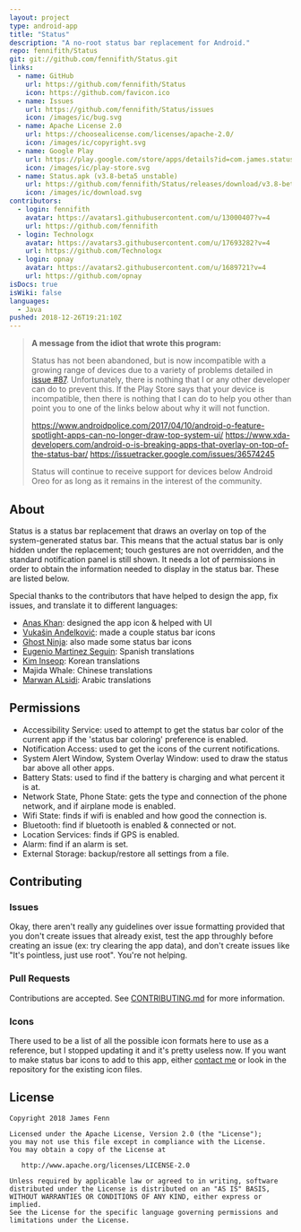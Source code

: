 ```yaml
---
layout: project
type: android-app
title: "Status"
description: "A no-root status bar replacement for Android."
repo: fennifith/Status
git: git://github.com/fennifith/Status.git
links:
  - name: GitHub
    url: https://github.com/fennifith/Status
    icon: https://github.com/favicon.ico
  - name: Issues
    url: https://github.com/fennifith/Status/issues
    icon: /images/ic/bug.svg
  - name: Apache License 2.0
    url: https://choosealicense.com/licenses/apache-2.0/
    icon: /images/ic/copyright.svg
  - name: Google Play
    url: https://play.google.com/store/apps/details?id=com.james.status
    icon: /images/ic/play-store.svg
  - name: Status.apk (v3.8-beta5 unstable)
    url: https://github.com/fennifith/Status/releases/download/v3.8-beta5/Status.apk
    icon: /images/ic/download.svg
contributors:
  - login: fennifith
    avatar: https://avatars1.githubusercontent.com/u/13000407?v=4
    url: https://github.com/fennifith
  - login: Technologx
    avatar: https://avatars3.githubusercontent.com/u/17693282?v=4
    url: https://github.com/Technologx
  - login: opnay
    avatar: https://avatars2.githubusercontent.com/u/1689721?v=4
    url: https://github.com/opnay
isDocs: true
isWiki: false
languages:
  - Java
pushed: 2018-12-26T19:21:10Z
---
```


> **A message from the idiot that wrote this program:**
> 
> Status has not been abandoned, but is now incompatible with a growing range of devices due to a variety of problems detailed in [issue #87](https://github.com/TheAndroidMaster/Status/issues/87). Unfortunately, there is nothing that I or any other developer can do to prevent this. If the Play Store says that your device is incompatible, then there is nothing that I can do to help you other than point you to one of the links below about why it will not function.
> 
> https://www.androidpolice.com/2017/04/10/android-o-feature-spotlight-apps-can-no-longer-draw-top-system-ui/
> https://www.xda-developers.com/android-o-is-breaking-apps-that-overlay-on-top-of-the-status-bar/
> https://issuetracker.google.com/issues/36574245
> 
> Status will continue to receive support for devices below Android Oreo for as long as it remains in the interest of the community.

## About

Status is a status bar replacement that draws an overlay on top of the system-generated status bar. This means that the actual status bar is only hidden under the replacement; touch gestures are not overridden, and the standard notification panel is still shown. It needs a lot of permissions in order to obtain the information needed to display in the status bar. These are listed below.

Special thanks to the contributors that have helped to design the app, fix issues, and translate it to different languages:
- [Anas Khan](https://twitter.com/MAKTHG): designed the app icon & helped with UI
- [Vukašin Anđelković](https://dribbble.com/zavukodlak): made a couple status bar icons
- [Ghost Ninja](https://technologx.com/): also made some status bar icons
- [Eugenio Martinez Seguin](https://github.com/Ryo567): Spanish translations
- [Kim Inseop](https://github.com/opnay): Korean translations
- Majida Whale: Chinese translations
- [Marwan ALsidi](https://github.com/Alsidi-Group): Arabic translations

## Permissions
- Accessibility Service: used to attempt to get the status bar color of the current app if the 'status bar coloring' preference is enabled.
- Notification Access: used to get the icons of the current notifications.
- System Alert Window, System Overlay Window: used to draw the status bar above all other apps.
- Battery Stats: used to find if the battery is charging and what percent it is at.
- Network State, Phone State: gets the type and connection of the phone network, and if airplane mode is enabled.
- Wifi State: finds if wifi is enabled and how good the connection is.
- Bluetooth: find if bluetooth is enabled & connected or not.
- Location Services: finds if GPS is enabled.
- Alarm: find if an alarm is set.
- External Storage: backup/restore all settings from a file.

## Contributing
### Issues
Okay, there aren't really any guidelines over issue formatting provided that you don't create issues that already exist, test the app throughly before creating an issue (ex: try clearing the app data), and don't create issues like "It's pointless, just use root". You're not helping.

### Pull Requests
Contributions are accepted. See [CONTRIBUTING.md](https://github.com/fennifith/Status/blob/master/./.github/CONTRIBUTING.md) for more information.

### Icons
There used to be a list of all the possible icon formats here to use as a reference, but I stopped updating it and it's pretty useless now. If you want to make status bar icons to add to this app, either [contact me](mailto:contact@jfenn.me) or look in the repository for the existing icon files.

## License

```nohighlight
Copyright 2018 James Fenn

Licensed under the Apache License, Version 2.0 (the "License");
you may not use this file except in compliance with the License.
You may obtain a copy of the License at

   http://www.apache.org/licenses/LICENSE-2.0

Unless required by applicable law or agreed to in writing, software
distributed under the License is distributed on an "AS IS" BASIS,
WITHOUT WARRANTIES OR CONDITIONS OF ANY KIND, either express or implied.
See the License for the specific language governing permissions and
limitations under the License.
```
